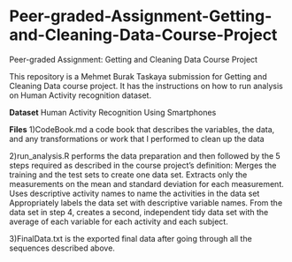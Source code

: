 # Peer-graded-Assignment-Getting-and-Cleaning-Data-Course-Project
Peer-graded Assignment: Getting and Cleaning Data Course Project

This repository is a Mehmet Burak Taskaya submission for Getting and Cleaning Data course project. It has the instructions on how to run analysis on Human Activity recognition dataset.

**Dataset**
  Human Activity Recognition Using Smartphones

**Files**
  1)CodeBook.md a code book that describes the variables, the data, and any transformations or work that I performed to clean up the data

  2)run_analysis.R performs the data preparation and then followed by the 5 steps required as described in the course project’s definition:
      Merges the training and the test sets to create one data set.
      Extracts only the measurements on the mean and standard deviation for each measurement.
      Uses descriptive activity names to name the activities in the data set
      Appropriately labels the data set with descriptive variable names.
      From the data set in step 4, creates a second, independent tidy data set with the average of each variable for each activity and each subject.

  3)FinalData.txt is the exported final data after going through all the sequences described above.
